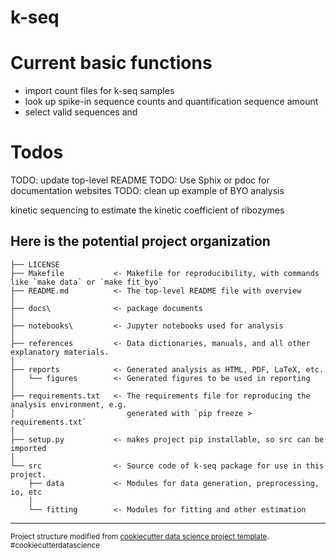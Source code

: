 k-seq
==============================

# Current basic functions
- import count files for k-seq samples
- look up spike-in sequence counts and quantification sequence amount
- select valid sequences and

# Todos
TODO: update top-level README
TODO: Use Sphix or pdoc for documentation websites
TODO: clean up example of BYO analysis


kinetic sequencing to estimate the kinetic coefficient of ribozymes

Here is the potential project organization
------------
    ├── LICENSE
    ├── Makefile           <- Makefile for reproducibility, with commands like `make data` or `make fit_byo`
    ├── README.md          <- The top-level README file with overview
    │
    ├── docs\              <- package documents
    │
    ├── notebooks\         <- Jupyter notebooks used for analysis
    │
    ├── references         <- Data dictionaries, manuals, and all other explanatory materials.
    │
    ├── reports            <- Generated analysis as HTML, PDF, LaTeX, etc.
    │   └── figures        <- Generated figures to be used in reporting
    │
    ├── requirements.txt   <- The requirements file for reproducing the analysis environment, e.g.
    │                         generated with `pip freeze > requirements.txt`
    │
    ├── setup.py           <- makes project pip installable, so src can be imported
    │
    └── src                <- Source code of k-seq package for use in this project.
        ├── data           <- Modules for data generation, preprocessing, io, etc
        │
        └── fitting        <- Modules for fitting and other estimation



--------

<p><small>Project structure modified from <a target="_blank" href="https://drivendata.github.io/cookiecutter-data-science/">cookiecutter data science project template</a>. #cookiecutterdatascience</small></p>
